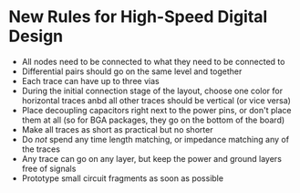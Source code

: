 # New Rules for High-Speed Digital Design

- All nodes need to be connected to what they need to be connected to
- Differential pairs should go on the same level and together
- Each trace can have up to three vias
- During the initial connection stage of the layout, choose one color for horizontal traces anbd all other traces should be vertical (or vice versa)
- Place decoupling capacitors right next to the power pins, or don't place them at all (so for BGA packages, they go on the bottom of the board)
- Make all traces as short as practical but no shorter
- Do *not* spend any time length matching, or impedance matching any of the traces
- Any trace can go on any layer, but keep the power and ground layers free of signals
- Prototype small circuit fragments as soon as possible
